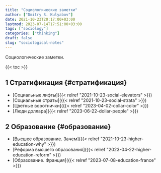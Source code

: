 ```yaml
---
title: "Социологические заметки"
author: ["Dmitry S. Kulyabov"]
date: 2021-10-23T20:17:00+03:00
lastmod: 2023-07-14T17:51:00+03:00
tags: ["sociology"]
categories: ["thinking"]
draft: false
slug: "sociological-notes"
---
```


Социологические заметки.

<!--more-->

{{< toc >}}


## <span class="section-num">1</span> Стратификация {#стратификация}

-   [Социальные лифты]({{< relref "2021-10-23-social-elevators" >}})
-   [Социальные страты]({{< relref "2021-10-23-social-strata" >}})
-   [Цветные воротнички]({{< relref "2023-04-02-collar-color" >}})
-   [Люди доллара]({{< relref "2023-06-22-dollar-people" >}})


## <span class="section-num">2</span> Образование {#образование}

-   [Высшее образование. Зачем]({{< relref "2021-10-23-higher-education-why" >}})
-   [Реформа высшего образования]({{< relref "2023-04-22-higher-education-reform" >}})
-   [Образование. Франция]({{< relref "2023-07-08-education-france" >}})
